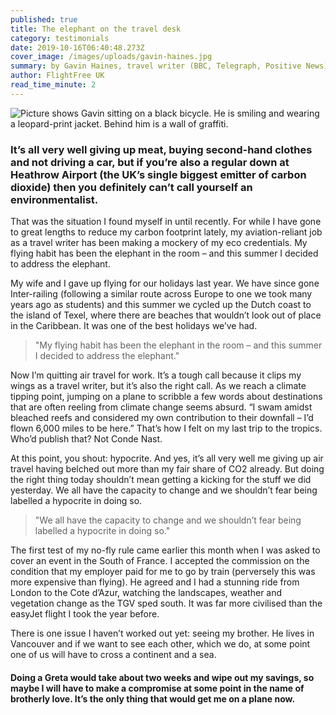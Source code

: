 ```yaml
---
published: true
title: The elephant on the travel desk
category: testimonials
date: 2019-10-16T06:40:48.273Z
cover_image: /images/uploads/gavin-haines.jpg
summary: by Gavin Haines, travel writer (BBC, Telegraph, Positive News)
author: FlightFree UK
read_time_minute: 2
---
```

![Picture shows Gavin sitting on a black bicycle. He is smiling and wearing a leopard-print jacket. Behind him is a wall of graffiti. ](/images/uploads/gavin-haines.jpg "Gavin Haines ")

### It’s all very well giving up meat, buying second-hand clothes and not driving a car, but if you’re also a regular down at Heathrow Airport (the UK’s single biggest emitter of carbon dioxide) then you definitely can’t call yourself an environmentalist. 

That was the situation I found myself in until recently. For while I have gone to great lengths to reduce my carbon footprint lately, my aviation-reliant job as a travel writer has been making a mockery of my eco credentials. My flying habit has been the elephant in the room – and this summer I decided to address the elephant. 

My wife and I gave up flying for our holidays last year. We have since gone Inter-railing (following a similar route across Europe to one we took many years ago as students) and this summer we cycled up the Dutch coast to the island of Texel, where there are beaches that wouldn’t look out of place in the Caribbean. It was one of the best holidays we’ve had.

> "My flying habit has been the elephant in the room – and this summer I decided to address the elephant."

Now I’m quitting air travel for work. It’s a tough call because it clips my wings as a travel writer, but it’s also the right call. As we reach a climate tipping point, jumping on a plane to scribble a few words about destinations that are often reeling from climate change seems absurd. “I swam amidst bleached reefs and considered my own contribution to their downfall – I’d flown 6,000 miles to be here.” That’s how I felt on my last trip to the tropics. Who’d publish that? Not Conde Nast.  

At this point, you shout: hypocrite. And yes, it’s all very well me giving up air travel having belched out more than my fair share of CO2 already. But doing the right thing today shouldn’t mean getting a kicking for the stuff we did yesterday. We all have the capacity to change and we shouldn’t fear being labelled a hypocrite in doing so.  

> "We all have the capacity to change and we shouldn’t fear being labelled a hypocrite in doing so."

The first test of my no-fly rule came earlier this month when I was asked to cover an event in the South of France. I accepted the commission on the condition that my employer paid for me to go by train (perversely this was more expensive than flying). He agreed and I had a stunning ride from London to the Cote d’Azur, watching the landscapes, weather and vegetation change as the TGV sped south. It was far more civilised than the easyJet flight I took the year before. 

There is one issue I haven’t worked out yet: seeing my brother. He lives in Vancouver and if we want to see each other, which we do, at some point one of us will have to cross a continent and a sea. 

#### Doing a Greta would take about two weeks and wipe out my savings, so maybe I will have to make a compromise at some point in the name of brotherly love. It’s the only thing that would get me on a plane now.
